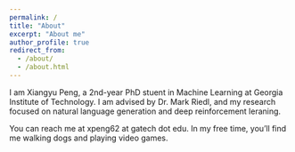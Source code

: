 ```yaml
---
permalink: /
title: "About"
excerpt: "About me"
author_profile: true
redirect_from: 
  - /about/
  - /about.html
---
```


I am Xiangyu Peng, a 2nd-year PhD stuent in Machine Learning at Georgia Institute of Technology. I am advised by Dr. Mark Riedl, and my research focused on natural language generation and deep reinforcement leraning.



You can reach me at xpeng62 at gatech dot edu. In my free time, you’ll find me walking dogs and playing video games.
